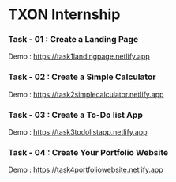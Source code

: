 # TXON Internship

### Task - 01 : Create a Landing Page
Demo : https://task1landingpage.netlify.app

### Task - 02 : Create a Simple Calculator
Demo : https://task2simplecalculator.netlify.app

### Task - 03 : Create a To-Do list App
Demo : https://task3todolistapp.netlify.app

### Task - 04 : Create Your Portfolio Website
Demo : https://task4portfoliowebsite.netlify.app

